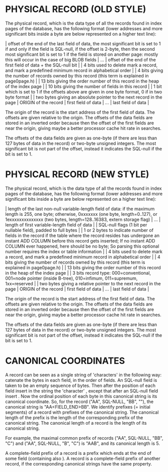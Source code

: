 
PHYSICAL RECORD (OLD STYLE)
===========================

The physical record, which is the data type of all the records
found in index pages of the database, has the following format
(lower addresses and more significant bits inside a byte are below
represented on a higher text line):

| offset of the end of the last field of data, the most significant
  bit is set to 1 if and only if the field is SQL-null,
  if the offset is 2-byte, then the second most significant
  bit is set to 1 if the field is stored on another page:
  mostly this will occur in the case of big BLOB fields |
...
| offset of the end of the first field of data + the SQL-null bit |
| 4 bits used to delete mark a record, and mark a predefined
  minimum record in alphabetical order |
| 4 bits giving the number of records owned by this record
  (this term is explained in page0page.h) |
| 13 bits giving the order number of this record in the
  heap of the index page |
| 10 bits giving the number of fields in this record |
| 1 bit which is set to 1 if the offsets above are given in
  one byte format, 0 if in two byte format |
| two bytes giving an absolute pointer to the next record in the page |
ORIGIN of the record
| first field of data |
...
| last field of data |

The origin of the record is the start address of the first field
of data. The offsets are given relative to the origin.
The offsets of the data fields are stored in an inverted
order because then the offset of the first fields are near the
origin, giving maybe a better processor cache hit rate in searches.

The offsets of the data fields are given as one-byte
(if there are less than 127 bytes of data in the record)
or two-byte unsigned integers. The most significant bit
is not part of the offset, instead it indicates the SQL-null
if the bit is set to 1.




PHYSICAL RECORD (NEW STYLE)
===========================

The physical record, which is the data type of all the records
found in index pages of the database, has the following format
(lower addresses and more significant bits inside a byte are below
represented on a higher text line):

| length of the last non-null variable-length field of data:
  if the maximum length is 255, one byte; otherwise,
  0xxxxxxx (one byte, length=0..127), or 1exxxxxxxxxxxxxx (two bytes,
  length=128..16383, extern storage flag) |
...
| length of first variable-length field of data |
| SQL-null flags (1 bit per nullable field), padded to full bytes |
| 1 or 2 bytes to indicate number of fields in the record if the table
  where the record resides has undergone an instant ADD COLUMN
  before this record gets inserted; If no instant ADD COLUMN ever
  happened, here should be no byte; So parsing this optional number
  requires the index or table information |
| 4 bits used to delete mark a record, and mark a predefined
  minimum record in alphabetical order |
| 4 bits giving the number of records owned by this record
  (this term is explained in page0page.h) |
| 13 bits giving the order number of this record in the
  heap of the index page |
| 3 bits record type: 000=conventional, 001=node pointer (inside B-tree),
  010=infimum, 011=supremum, 1xx=reserved |
| two bytes giving a relative pointer to the next record in the page |
ORIGIN of the record
| first field of data |
...
| last field of data |

The origin of the record is the start address of the first field
of data. The offsets are given relative to the origin.
The offsets of the data fields are stored in an inverted
order because then the offset of the first fields are near the
origin, giving maybe a better processor cache hit rate in searches.

The offsets of the data fields are given as one-byte
(if there are less than 127 bytes of data in the record)
or two-byte unsigned integers. The most significant bit
is not part of the offset, instead it indicates the SQL-null
if the bit is set to 1.






CANONICAL COORDINATES
=====================

A record can be seen as a single
string of 'characters' in the following way: catenate the bytes
in each field, in the order of fields. An SQL-null field
is taken to be an empty sequence of bytes. Then after
the position of each field insert in the string
the 'character' <FIELD-END>, except that after an SQL-null field
insert <NULL-FIELD-END>. Now the ordinal position of each
byte in this canonical string is its canonical coordinate.
So, for the record ("AA", SQL-NULL, "BB", ""), the canonical
string is "AA<FIELD_END><NULL-FIELD-END>BB<FIELD-END><FIELD-END>".
We identify prefixes (= initial segments) of a record
with prefixes of the canonical string. The canonical
length of the prefix is the length of the corresponding
prefix of the canonical string. The canonical length of
a record is the length of its canonical string.

For example, the maximal common prefix of records
("AA", SQL-NULL, "BB", "C") and ("AA", SQL-NULL, "B", "C")
is "AA<FIELD-END><NULL-FIELD-END>B", and its canonical
length is 5.

A complete-field prefix of a record is a prefix which ends at the
end of some field (containing also <FIELD-END>).
A record is a complete-field prefix of another record, if
the corresponding canonical strings have the same property.

